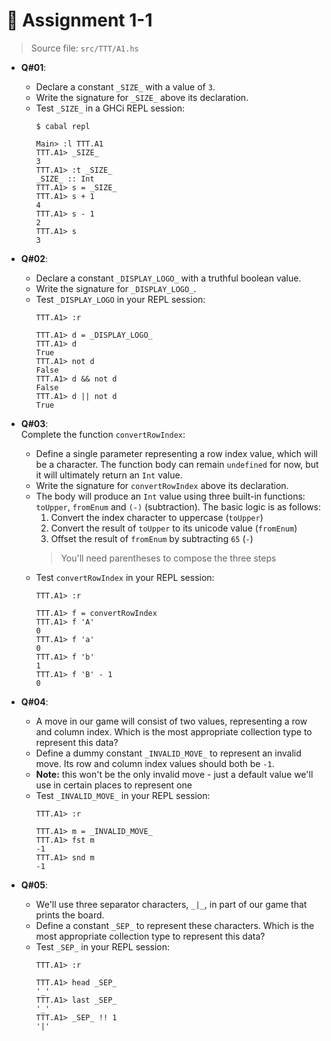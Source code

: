 # 🥷 **Assignment 1-1**

>Source file: `src/TTT/A1.hs`

* **Q#01**:
  * Declare a constant `_SIZE_` with a value of `3`.
  * Write the signature for `_SIZE_` above its declaration.
  * Test `_SIZE_` in a GHCi REPL session:
    ```shell
    $ cabal repl

    Main> :l TTT.A1
    TTT.A1> _SIZE_
    3
    TTT.A1> :t _SIZE_
    _SIZE_ :: Int
    TTT.A1> s = _SIZE_
    TTT.A1> s + 1
    4
    TTT.A1> s - 1
    2
    TTT.A1> s
    3
    ```
* **Q#02**:
  * Declare a constant `_DISPLAY_LOGO_` with a truthful boolean value.
  * Write the signature for `_DISPLAY_LOGO_`.
  * Test `_DISPLAY_LOGO` in your REPL session:
    ```shell
    TTT.A1> :r

    TTT.A1> d = _DISPLAY_LOGO_
    TTT.A1> d
    True
    TTT.A1> not d
    False
    TTT.A1> d && not d
    False
    TTT.A1> d || not d
    True
    ```

* **Q#03**: \
  Complete the function `convertRowIndex`:
  * Define a single parameter representing a row index value, which will be a character. The function body can remain `undefined` for now, but it will ultimately return an `Int` value.
  * Write the signature for `convertRowIndex` above its declaration.
  * The body will produce an `Int` value using three built-in functions: `toUpper`, `fromEnum` and `(-)` (subtraction). The basic logic is as follows:
    1. Convert the index character to uppercase (`toUpper`)
    2. Convert the result of `toUpper` to its unicode value (`fromEnum`)
    3. Offset the result of `fromEnum` by subtracting `65` (`-`)
    >You'll need parentheses to compose the three steps
  * Test `convertRowIndex` in your REPL session:
    ```shell
    TTT.A1> :r

    TTT.A1> f = convertRowIndex
    TTT.A1> f 'A'
    0
    TTT.A1> f 'a'
    0
    TTT.A1> f 'b'
    1
    TTT.A1> f 'B' - 1
    0
    ```
* **Q#04**:
  * A move in our game will consist of two values, representing a row and column index. Which is the most appropriate collection type to represent this data?
  * Define a dummy constant `_INVALID_MOVE_` to represent an invalid move. Its row and column index values should both be `-1`.
  * **Note:** this won't be the only invalid move - just a default value we'll use in certain places to represent one
  * Test `_INVALID_MOVE_` in your REPL session:
    ```shell
    TTT.A1> :r

    TTT.A1> m = _INVALID_MOVE_
    TTT.A1> fst m
    -1
    TTT.A1> snd m
    -1
    ```

* **Q#05**:
  * We'll use three separator characters, `_|_`, in part of our game that prints the board.
  * Define a constant `_SEP_` to represent these characters. Which is the most appropriate collection type to represent this data?
  * Test `_SEP_` in your REPL session:
    ```shell
    TTT.A1> :r

    TTT.A1> head _SEP_
    '_'
    TTT.A1> last _SEP_
    '_'
    TTT.A1> _SEP_ !! 1
    '|'
    ```